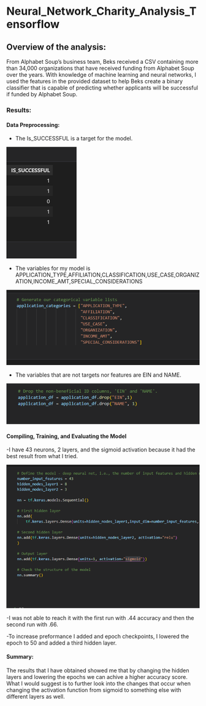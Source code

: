 # Neural_Network_Charity_Analysis_Tensorflow


## Overview of the analysis: 
From Alphabet Soup’s business team, Beks received a CSV containing more than 34,000 organizations that have received funding from Alphabet Soup over the years.
With knowledge of machine learning and neural networks, I used the features in the provided dataset to help Beks create a binary classifier that is capable of predicting whether applicants will be successful if funded by Alphabet Soup.



### Results: 

#### Data Preprocessing:

  - The Is_SUCCESSFUL is a target for the model.


  ![Screenshot](targets.PNG)
  
  
  - The variables for my model is APPLICATION_TYPE,AFFILIATION,CLASSIFICATION,USE_CASE,ORGANIZATION,INCOME_AMT,SPECIAL_CONSIDERATIONS


  ![Screenshot](variables.PNG)
  
  
  - The variables that are not targets nor features are EIN and NAME.


  ![Screenshot](drop.PNG)
  
  

#### Compiling, Training, and Evaluating the Model

  -I have 43 neurons, 2 layers, and the sigmoid activation because it had the best result from what I tried.
  
  ![Screenshot](layers.PNG)
  
  -I was not able to reach it with the first run with .44 accuracy and then the second run with .66.
  
  
  -To increase preformance I added and epoch checkpoints, I lowered the epoch to 50 and added a third hidden layer.
  
  
#### Summary:

The results that I have obtained showed me that by changing the hidden layers and lowering the epochs we can achive a higher accuracy score. 
What I would suggest is to further look into the changes that occur when changing the activation function from sigmoid to something else with different layers as well.

